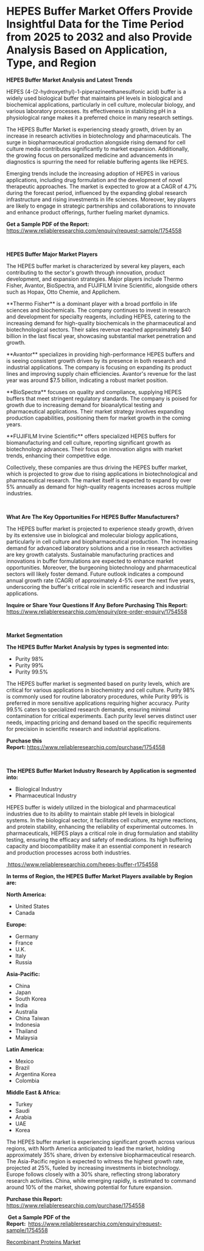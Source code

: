 <p><h1>HEPES Buffer Market Offers Provide Insightful Data for the Time Period from 2025 to 2032 and also Provide Analysis Based on Application, Type, and Region</h1></p><p><strong>HEPES Buffer Market Analysis and Latest Trends</strong></p>
<p><p>HEPES (4-(2-hydroxyethyl)-1-piperazineethanesulfonic acid) buffer is a widely used biological buffer that maintains pH levels in biological and biochemical applications, particularly in cell culture, molecular biology, and various laboratory processes. Its effectiveness in stabilizing pH in a physiological range makes it a preferred choice in many research settings. </p><p>The HEPES Buffer Market is experiencing steady growth, driven by an increase in research activities in biotechnology and pharmaceuticals. The surge in biopharmaceutical production alongside rising demand for cell culture media contributes significantly to market expansion. Additionally, the growing focus on personalized medicine and advancements in diagnostics is spurring the need for reliable buffering agents like HEPES.</p><p>Emerging trends include the increasing adoption of HEPES in various applications, including drug formulation and the development of novel therapeutic approaches. The market is expected to grow at a CAGR of 4.7% during the forecast period, influenced by the expanding global research infrastructure and rising investments in life sciences. Moreover, key players are likely to engage in strategic partnerships and collaborations to innovate and enhance product offerings, further fueling market dynamics.</p></p>
<p><strong>Get a Sample PDF of the Report:&nbsp;</strong> <a href="https://www.reliableresearchiq.com/enquiry/request-sample/1754558?utm_campaign=2042&utm_medium=2&utm_source=Github&utm_content=ia&utm_term=03032025&utm_id=hepes-buffer">https://www.reliableresearchiq.com/enquiry/request-sample/1754558</a></p>
<p>&nbsp;</p>
<p><strong>HEPES Buffer Major Market Players</strong></p>
<p><p>The HEPES buffer market is characterized by several key players, each contributing to the sector's growth through innovation, product development, and expansion strategies. Major players include Thermo Fisher, Avantor, BioSpectra, and FUJIFILM Irvine Scientific, alongside others such as Hopax, Otto Chemie, and Applichem.</p><p>**Thermo Fisher** is a dominant player with a broad portfolio in life sciences and biochemicals. The company continues to invest in research and development for specialty reagents, including HEPES, catering to the increasing demand for high-quality biochemicals in the pharmaceutical and biotechnological sectors. Their sales revenue reached approximately $40 billion in the last fiscal year, showcasing substantial market penetration and growth.</p><p>**Avantor** specializes in providing high-performance HEPES buffers and is seeing consistent growth driven by its presence in both research and industrial applications. The company is focusing on expanding its product lines and improving supply chain efficiencies. Avantor's revenue for the last year was around $7.5 billion, indicating a robust market position.</p><p>**BioSpectra** focuses on quality and compliance, supplying HEPES buffers that meet stringent regulatory standards. The company is poised for growth due to increasing demand for bioanalytical testing and pharmaceutical applications. Their market strategy involves expanding production capabilities, positioning them for market growth in the coming years.</p><p>**FUJIFILM Irvine Scientific** offers specialized HEPES buffers for biomanufacturing and cell culture, reporting significant growth as biotechnology advances. Their focus on innovation aligns with market trends, enhancing their competitive edge.</p><p>Collectively, these companies are thus driving the HEPES buffer market, which is projected to grow due to rising applications in biotechnological and pharmaceutical research. The market itself is expected to expand by over 5% annually as demand for high-quality reagents increases across multiple industries.</p></p>
<p>&nbsp;</p>
<p><strong>What Are The Key Opportunities For HEPES Buffer Manufacturers?</strong></p>
<p><p>The HEPES buffer market is projected to experience steady growth, driven by its extensive use in biological and molecular biology applications, particularly in cell culture and biopharmaceutical production. The increasing demand for advanced laboratory solutions and a rise in research activities are key growth catalysts. Sustainable manufacturing practices and innovations in buffer formulations are expected to enhance market opportunities. Moreover, the burgeoning biotechnology and pharmaceutical sectors will likely foster demand. Future outlook indicates a compound annual growth rate (CAGR) of approximately 4-5% over the next five years, underscoring the buffer's critical role in scientific research and industrial applications.</p></p>
<p><strong>Inquire or Share Your Questions If Any Before Purchasing This Report:</strong> <a href="https://www.reliableresearchiq.com/enquiry/pre-order-enquiry/1754558?utm_campaign=2042&utm_medium=2&utm_source=Github&utm_content=ia&utm_term=03032025&utm_id=hepes-buffer">https://www.reliableresearchiq.com/enquiry/pre-order-enquiry/1754558</a></p>
<p>&nbsp;</p>
<p><strong>Market Segmentation</strong></p>
<p><strong>The HEPES Buffer Market Analysis by types is segmented into:</strong></p>
<p><ul><li>Purity 98%</li><li>Purity 99%</li><li>Purity 99.5%</li></ul></p>
<p><p>The HEPES buffer market is segmented based on purity levels, which are critical for various applications in biochemistry and cell culture. Purity 98% is commonly used for routine laboratory procedures, while Purity 99% is preferred in more sensitive applications requiring higher accuracy. Purity 99.5% caters to specialized research demands, ensuring minimal contamination for critical experiments. Each purity level serves distinct user needs, impacting pricing and demand based on the specific requirements for precision in scientific research and industrial applications.</p></p>
<p><strong>Purchase this Report:&nbsp;</strong><a href="https://www.reliableresearchiq.com/purchase/1754558?utm_campaign=2042&utm_medium=2&utm_source=Github&utm_content=ia&utm_term=03032025&utm_id=hepes-buffer">https://www.reliableresearchiq.com/purchase/1754558</a></p>
<p>&nbsp;</p>
<p><strong>The HEPES Buffer Market Industry Research by Application is segmented into:</strong></p>
<p><ul><li>Biological Industry</li><li>Pharmaceutical Industry</li></ul></p>
<p><p>HEPES buffer is widely utilized in the biological and pharmaceutical industries due to its ability to maintain stable pH levels in biological systems. In the biological sector, it facilitates cell culture, enzyme reactions, and protein stability, enhancing the reliability of experimental outcomes. In pharmaceuticals, HEPES plays a critical role in drug formulation and stability testing, ensuring the efficacy and safety of medications. Its high buffering capacity and biocompatibility make it an essential component in research and production processes across both industries.</p></p>
<p><a href="https://www.reliableresearchiq.com/hepes-buffer-r1754558?utm_campaign=2042&utm_medium=2&utm_source=Github&utm_content=ia&utm_term=03032025&utm_id=hepes-buffer">&nbsp;https://www.reliableresearchiq.com/hepes-buffer-r1754558</a></p>
<p><strong>In terms of Region, the HEPES Buffer Market Players available by Region are:</strong></p>
<p>
    <p> <strong> North America: </strong>
        <ul>
            <li>United States</li>
            <li>Canada</li>
        </ul>
        </p> 
    <p> <strong> Europe: </strong>
        <ul>
            <li>Germany</li>
            <li>France</li>
            <li>U.K.</li>
            <li>Italy</li>
            <li>Russia</li>
        </ul>
        </p> 
    <p> <strong> Asia-Pacific: </strong>
        <ul>
            <li>China</li>
            <li>Japan</li>
            <li>South Korea</li>
            <li>India</li>
            <li>Australia</li>
            <li>China Taiwan</li>
            <li>Indonesia</li>
            <li>Thailand</li>
            <li>Malaysia</li>
        </ul>
        </p> 
    <p> <strong> Latin America: </strong>
        <ul>
            <li>Mexico</li>
            <li>Brazil</li>
            <li>Argentina Korea</li>
            <li>Colombia</li>
        </ul>
        </p> 
    <p> <strong> Middle East & Africa: </strong>
        <ul>
            <li>Turkey</li>
            <li>Saudi</li>
            <li>Arabia</li>
            <li>UAE</li>
            <li>Korea</li>
        </ul>
    </p>
    </p>
<p><p>The HEPES buffer market is experiencing significant growth across various regions, with North America anticipated to lead the market, holding approximately 35% share, driven by extensive biopharmaceutical research. The Asia-Pacific region is expected to witness the highest growth rate, projected at 25%, fueled by increasing investments in biotechnology. Europe follows closely with a 30% share, reflecting strong laboratory research activities. China, while emerging rapidly, is estimated to command around 10% of the market, showing potential for future expansion.</p></p>
<p><strong>Purchase this Report: </strong><a href="https://www.reliableresearchiq.com/purchase/1754558?utm_campaign=2042&utm_medium=2&utm_source=Github&utm_content=ia&utm_term=03032025&utm_id=hepes-buffer">https://www.reliableresearchiq.com/purchase/1754558</a></p>
<p>&nbsp;<strong>Get a Sample PDF of the Report:&nbsp;&nbsp;</strong><a href="https://www.reliableresearchiq.com/enquiry/request-sample/1754558?utm_campaign=2042&utm_medium=2&utm_source=Github&utm_content=ia&utm_term=03032025&utm_id=hepes-buffer">https://www.reliableresearchiq.com/enquiry/request-sample/1754558</a></p>
<p><strong></strong></p>
<p><p><a href="https://github.com/alberthagorsuch/Market-Research-Report-List-1/blob/main/recombinant-proteins-market.md?utm_campaign=2042&utm_medium=2&utm_source=Github&utm_content=ia&utm_term=03032025&utm_id=hepes-buffer">Recombinant Proteins Market</a></p></p>